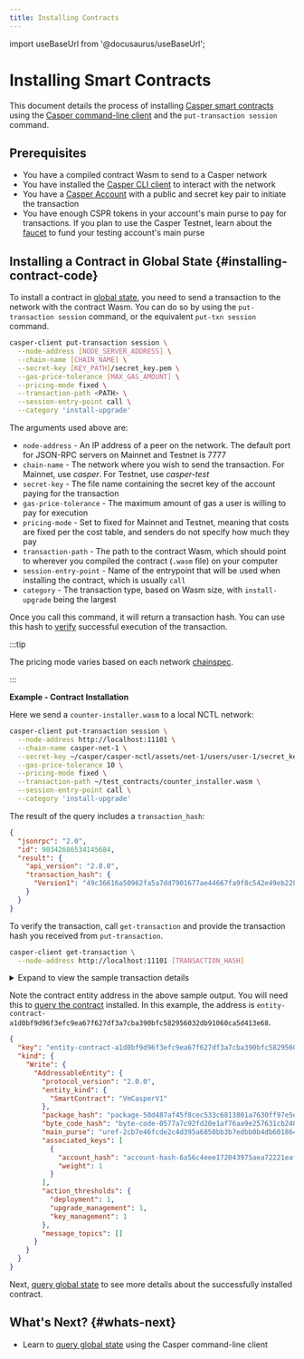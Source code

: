 ```yaml
---
title: Installing Contracts
---
```


import useBaseUrl from '@docusaurus/useBaseUrl';

# Installing Smart Contracts

This document details the process of installing [Casper smart contracts](../writing-onchain-code/simple-contract.md) using the [Casper command-line client](../prerequisites.md#the-casper-command-line-client) and the `put-transaction session` command.

## Prerequisites

- You have a compiled contract Wasm to send to a Casper network
- You have installed the [Casper CLI client](../prerequisites.md#install-casper-client) to interact with the network
- You have a [Casper Account](../prerequisites.md#setting-up-an-account) with a public and secret key pair to initiate the transaction
- You have enough CSPR tokens in your account's main purse to pay for transactions. If you plan to use the Casper Testnet, learn about the [faucet](../../users/csprlive/testnet-faucet.md) to fund your testing account's main purse

## Installing a Contract in Global State {#installing-contract-code}

To install a contract in [global state](../../concepts/glossary/G.md#global-state), you need to send a transaction to the network with the contract Wasm. You can do so by using the `put-transaction session` command, or the equivalent `put-txn session` command.

```bash
casper-client put-transaction session \
  --node-address [NODE_SERVER_ADDRESS] \
  --chain-name [CHAIN_NAME] \
  --secret-key [KEY_PATH]/secret_key.pem \
  --gas-price-tolerance [MAX_GAS_AMOUNT] \
  --pricing-mode fixed \
  --transaction-path <PATH> \
  --session-entry-point call \
  --category 'install-upgrade'
```

The arguments used above are:
-   `node-address` - An IP address of a peer on the network. The default port for JSON-RPC servers on Mainnet and Testnet is 7777
-   `chain-name` - The network where you wish to send the transaction. For Mainnet, use *casper*. For Testnet, use *casper-test*
-   `secret-key` - The file name containing the secret key of the account paying for the transaction
-   `gas-price-tolerance` - The maximum amount of gas a user is willing to pay for execution
-   `pricing-mode` - Set to fixed for Mainnet and Testnet, meaning that costs are fixed per the cost table, and senders do not specify how much they pay
-   `transaction-path` - The path to the contract Wasm, which should point to wherever you compiled the contract (`.wasm` file) on your computer
-    `session-entry-point` - Name of the entrypoint that will be used when installing the contract, which is usually `call`
-   `category` - The transaction type, based on Wasm size, with `install-upgrade` being the largest

Once you call this command, it will return a transaction hash. You can use this hash to [verify](./sending-transactions.md#sending-the-transaction) successful execution of the transaction.

:::tip

The pricing mode varies based on each network [chainspec](../../concepts/glossary/C.md#chainspec).

:::

**Example - Contract Installation**

Here we send a `counter-installer.wasm` to a local NCTL network:

```bash
casper-client put-transaction session \
  --node-address http://localhost:11101 \
  --chain-name casper-net-1 \
  --secret-key ~/casper/casper-nctl/assets/net-1/users/user-1/secret_key.pem \
  --gas-price-tolerance 10 \
  --pricing-mode fixed \
  --transaction-path ~/test_contracts/counter_installer.wasm \
  --session-entry-point call \
  --category 'install-upgrade'
```

The result of the query includes a `transaction_hash`:

```json
{
  "jsonrpc": "2.0",
  "id": 90342686534145684,
  "result": {
    "api_version": "2.0.0",
    "transaction_hash": {
      "Version1": "49c36616a50962fa5a7dd7901677ae44667fa9f8c542e49eb2284ba2c900bba2"
    }
  }
}
```

To verify the transaction, call `get-transaction` and provide the transaction hash you received from `put-transaction`.

```bash
casper-client get-transaction \
  --node-address http://localhost:11101 [TRANSACTION_HASH]
```

<details>
<summary>Expand to view the sample transaction details</summary>

```json
{
  "jsonrpc": "2.0",
  "id": 5297043714444661948,
  "result": {
    "api_version": "2.0.0",
    "transaction": {
      "Version1": {
        "hash": "49c36616a50962fa5a7dd7901677ae44667fa9f8c542e49eb2284ba2c900bba2",
        "header": {
          "chain_name": "casper-net-1",
          "timestamp": "2024-08-21T11:21:36.201Z",
          "ttl": "30m",
          "body_hash": "543df05d05c456e9b6b5d657029e9ad20c674c6e6b56f498af0052ec87ee9f80",
          "pricing_mode": {
            "Fixed": {
              "gas_price_tolerance": 10
            }
          },
          "initiator_addr": {
            "PublicKey": "0149d133f697b5867d312e18ae0b129ef0c63499df2815fe339dca727963edb80d"
          }
        },
        "body": {
          "args": [],
          "target": {
            "Session": {
              "module_bytes": "[105936 hex chars]",
              "runtime": "VmCasperV1"
            }
          },
          "entry_point": "Call",
          "transaction_category": 2,
          "scheduling": "Standard"
        },
        "approvals": [
          {
            "signer": "0149d133f697b5867d312e18ae0b129ef0c63499df2815fe339dca727963edb80d",
            "signature": "01537684dd531ce6a4c9383ba7ea565e9408ed2c5dd8bb12787f131e1148fd0f057f45dbaa7bbc0230743cc5740c67db64f66bab1df57547722899f7d7289c1f0c"
          }
        ]
      }
    },
    "execution_info": {
      "block_hash": "24ead40278a71966e16823150b06c06675a216dbef761c1d6ad1439da4147f4a",
      "block_height": 8463,
      "execution_result": {
        "Version2": {
          "initiator": {
            "PublicKey": "0149d133f697b5867d312e18ae0b129ef0c63499df2815fe339dca727963edb80d"
          },
          "error_message": null,
          "limit": "1000000000000",
          "consumed": "46747144601",
          "cost": "1000000000000",
          "payment": [],
          "transfers": [],
          "size_estimate": 53215,
          "effects": [
            {
              "key": "balance-hold-0121dc8fc358c4e30ae29786bd4842a5f99da83efa0b9ca8461cd2196ffbfd07f172b7ab7491010000",
              "kind": {
                "Write": {
                  "CLValue": {
                    "cl_type": "U512",
                    "bytes": "050010a5d4e8",
                    "parsed": "1000000000000"
                  }
                }
              }
            },
            {
              "key": "uref-65f3f583bf1ac01b6c90d9c9478bd239c09e46f48fb693918726eaab03631407-000",
              "kind": {
                "Write": {
                  "CLValue": {
                    "cl_type": "I32",
                    "bytes": "00000000",
                    "parsed": 0
                  }
                }
              }
            },
            {
              "key": "uref-29feb2af8a9d7b6d2ef6be875a0aa326b646a00b7cdd2dd4a65365e84e9f2e9a-000",
              "kind": {
                "Write": {
                  "CLValue": {
                    "cl_type": "Unit",
                    "bytes": "",
                    "parsed": null
                  }
                }
              }
            },
            {
              "key": "package-50d487af45f8cec533c6813801a7630ff97e5ee3964daf7915d5451b4812ac94",
              "kind": {
                "Write": {
                  "Package": {
                    "versions": [],
                    "disabled_versions": [],
                    "groups": [],
                    "lock_status": "Unlocked"
                  }
                }
              }
            },
            {
              "key": "named-key-entity-account-6a56c4eee172043975aea72221eaf09f3c3a24f09a379935e44c9979f1ae9463-05c3e063406ddde43671e0d47c45e31a10e9204137171f96ce818bdc725a4e1b",
              "kind": {
                "Write": {
                  "NamedKey": {
                    "named_key": {
                      "cl_type": "Key",
                      "bytes": "1050d487af45f8cec533c6813801a7630ff97e5ee3964daf7915d5451b4812ac94",
                      "parsed": "package-50d487af45f8cec533c6813801a7630ff97e5ee3964daf7915d5451b4812ac94"
                    },
                    "name": {
                      "cl_type": "String",
                      "bytes": "14000000636f756e7465725f7061636b6167655f6e616d65",
                      "parsed": "counter_package_name"
                    }
                  }
                }
              }
            },
            {
              "key": "named-key-entity-account-6a56c4eee172043975aea72221eaf09f3c3a24f09a379935e44c9979f1ae9463-6409273bf327d5a6a39a29dbd07c5cd2f48ee4f227fd443d025adc51e1bd5103",
              "kind": {
                "Write": {
                  "NamedKey": {
                    "named_key": {
                      "cl_type": "Key",
                      "bytes": "0229feb2af8a9d7b6d2ef6be875a0aa326b646a00b7cdd2dd4a65365e84e9f2e9a07",
                      "parsed": "uref-29feb2af8a9d7b6d2ef6be875a0aa326b646a00b7cdd2dd4a65365e84e9f2e9a-007"
                    },
                    "name": {
                      "cl_type": "String",
                      "bytes": "13000000636f756e7465725f6163636573735f75726566",
                      "parsed": "counter_access_uref"
                    }
                  }
                }
              }
            },
            {
              "key": "package-50d487af45f8cec533c6813801a7630ff97e5ee3964daf7915d5451b4812ac94",
              "kind": "Identity"
            },
            {
              "key": "entity-system-1f15cf43df68e8b382415a8ef687521f61f1ecce6960b72eaa13f43bfc448139",
              "kind": "Identity"
            },
            {
              "key": "package-f1c97c9b6228be3f316753e4e1289d910071fb880dddccce18881abfb9f53526",
              "kind": "Identity"
            },
            {
              "key": "entry-point-v1-entity-system-1f15cf43df68e8b382415a8ef687521f61f1ecce6960b72eaa13f43bfc448139-21bddc7e4379ba445c7118cb51962954e0d1e5aa5cacc0c4ff6095b57eb9fb33",
              "kind": "Identity"
            },
            {
              "key": "uref-2cb7e46fcde2c4d395a6850bb3b7edbb0b4db6018643e535fa0dfdeeb006d6ef-000",
              "kind": {
                "Write": {
                  "CLValue": {
                    "cl_type": "Unit",
                    "bytes": "",
                    "parsed": null
                  }
                }
              }
            },
            {
              "key": "balance-2cb7e46fcde2c4d395a6850bb3b7edbb0b4db6018643e535fa0dfdeeb006d6ef",
              "kind": {
                "Write": {
                  "CLValue": {
                    "cl_type": "U512",
                    "bytes": "00",
                    "parsed": "0"
                  }
                }
              }
            },
            {
              "key": "byte-code-v1-wasm-0577a7c92fd20e1af76aa9e257631cb240e8187191bba2025e88663d0288e936",
              "kind": {
                "Write": {
                  "ByteCode": {
                    "kind": "V1CasperWasm",
                    "bytes": "[82290 hex chars]"
                  }
                }
              }
            },
            {
              "key": "named-key-entity-contract-a1d0bf9d96f3efc9ea67f627df3a7cba390bfc582956032db91060ca5d413e68-5fed34ec1b2c38445b984eee743ce17fb1e5e89a8cb910cc2f9f12b005360eef",
              "kind": {
                "Write": {
                  "NamedKey": {
                    "named_key": {
                      "cl_type": "Key",
                      "bytes": "0265f3f583bf1ac01b6c90d9c9478bd239c09e46f48fb693918726eaab0363140707",
                      "parsed": "uref-65f3f583bf1ac01b6c90d9c9478bd239c09e46f48fb693918726eaab03631407-007"
                    },
                    "name": {
                      "cl_type": "String",
                      "bytes": "05000000636f756e74",
                      "parsed": "count"
                    }
                  }
                }
              }
            },
            {
              "key": "entry-point-v1-entity-contract-a1d0bf9d96f3efc9ea67f627df3a7cba390bfc582956032db91060ca5d413e68-399a84b0da15b34ecd774b1c4ad47c72a9e1298df057d83bee93d22ac4972aa5",
              "kind": {
                "Write": {
                  "EntryPoint": {
                    "V1CasperVm": {
                      "name": "counter_get",
                      "args": [],
                      "ret": "I32",
                      "access": "Public",
                      "entry_point_type": "Called",
                      "entry_point_payment": "Caller"
                    }
                  }
                }
              }
            },
            {
              "key": "entry-point-v1-entity-contract-a1d0bf9d96f3efc9ea67f627df3a7cba390bfc582956032db91060ca5d413e68-3eba75fc27f0ec2786e09c09d72d61e4c28a86d44d8efc9911460d5438396481",
              "kind": {
                "Write": {
                  "EntryPoint": {
                    "V1CasperVm": {
                      "name": "counter_inc",
                      "args": [],
                      "ret": "Unit",
                      "access": "Public",
                      "entry_point_type": "Called",
                      "entry_point_payment": "Caller"
                    }
                  }
                }
              }
            },
            {
              "key": "entity-contract-a1d0bf9d96f3efc9ea67f627df3a7cba390bfc582956032db91060ca5d413e68",
              "kind": {
                "Write": {
                  "AddressableEntity": {
                    "protocol_version": "2.0.0",
                    "entity_kind": {
                      "SmartContract": "VmCasperV1"
                    },
                    "package_hash": "package-50d487af45f8cec533c6813801a7630ff97e5ee3964daf7915d5451b4812ac94",
                    "byte_code_hash": "byte-code-0577a7c92fd20e1af76aa9e257631cb240e8187191bba2025e88663d0288e936",
                    "main_purse": "uref-2cb7e46fcde2c4d395a6850bb3b7edbb0b4db6018643e535fa0dfdeeb006d6ef-007",
                    "associated_keys": [
                      {
                        "account_hash": "account-hash-6a56c4eee172043975aea72221eaf09f3c3a24f09a379935e44c9979f1ae9463",
                        "weight": 1
                      }
                    ],
                    "action_thresholds": {
                      "deployment": 1,
                      "upgrade_management": 1,
                      "key_management": 1
                    },
                    "message_topics": []
                  }
                }
              }
            },
            {
              "key": "package-50d487af45f8cec533c6813801a7630ff97e5ee3964daf7915d5451b4812ac94",
              "kind": {
                "Write": {
                  "Package": {
                    "versions": [
                      {
                        "entity_version_key": {
                          "protocol_version_major": 2,
                          "entity_version": 1
                        },
                        "addressable_entity_hash": "addressable-entity-a1d0bf9d96f3efc9ea67f627df3a7cba390bfc582956032db91060ca5d413e68"
                      }
                    ],
                    "disabled_versions": [],
                    "groups": [],
                    "lock_status": "Unlocked"
                  }
                }
              }
            },
            {
              "key": "uref-7bc25880db57763fccfa858185becd8de40a890d9e006e067352f011bdcf03bf-000",
              "kind": {
                "Write": {
                  "CLValue": {
                    "cl_type": "U32",
                    "bytes": "01000000",
                    "parsed": 1
                  }
                }
              }
            },
            {
              "key": "named-key-entity-account-6a56c4eee172043975aea72221eaf09f3c3a24f09a379935e44c9979f1ae9463-174ccaaa723ba74cee869017501fab28512b6ef9296d48a38daff7d0da13d1a1",
              "kind": {
                "Write": {
                  "NamedKey": {
                    "named_key": {
                      "cl_type": "Key",
                      "bytes": "027bc25880db57763fccfa858185becd8de40a890d9e006e067352f011bdcf03bf07",
                      "parsed": "uref-7bc25880db57763fccfa858185becd8de40a890d9e006e067352f011bdcf03bf-007"
                    },
                    "name": {
                      "cl_type": "String",
                      "bytes": "0700000076657273696f6e",
                      "parsed": "version"
                    }
                  }
                }
              }
            },
            {
              "key": "named-key-entity-account-6a56c4eee172043975aea72221eaf09f3c3a24f09a379935e44c9979f1ae9463-83b1cde13136393741a1e906a892ccdd289e7827cc9ef84a98cc96e86464bde0",
              "kind": {
                "Write": {
                  "NamedKey": {
                    "named_key": {
                      "cl_type": "Key",
                      "bytes": "1102a1d0bf9d96f3efc9ea67f627df3a7cba390bfc582956032db91060ca5d413e68",
                      "parsed": "entity-contract-a1d0bf9d96f3efc9ea67f627df3a7cba390bfc582956032db91060ca5d413e68"
                    },
                    "name": {
                      "cl_type": "String",
                      "bytes": "07000000636f756e746572",
                      "parsed": "counter"
                    }
                  }
                }
              }
            },
            {
              "key": "balance-hold-0121dc8fc358c4e30ae29786bd4842a5f99da83efa0b9ca8461cd2196ffbfd07f172b7ab7491010000",
              "kind": {
                "Prune": "balance-hold-0121dc8fc358c4e30ae29786bd4842a5f99da83efa0b9ca8461cd2196ffbfd07f172b7ab7491010000"
              }
            },
            {
              "key": "balance-hold-0021dc8fc358c4e30ae29786bd4842a5f99da83efa0b9ca8461cd2196ffbfd07f172b7ab7491010000",
              "kind": {
                "Write": {
                  "CLValue": {
                    "cl_type": "U512",
                    "bytes": "050010a5d4e8",
                    "parsed": "1000000000000"
                  }
                }
              }
            },
            {
              "key": "entity-system-b76adcf84d4900edec0af9001e727bcc3d4920a40afaa6a0e43137bacf62b91e",
              "kind": "Identity"
            },
            {
              "key": "entity-system-1f15cf43df68e8b382415a8ef687521f61f1ecce6960b72eaa13f43bfc448139",
              "kind": "Identity"
            },
            {
              "key": "entity-system-1d29f1bd6ba7016f430498de2d0fe7c9d2c14c200d79be33e0ad240bc2a0d229",
              "kind": "Identity"
            },
            {
              "key": "bid-addr-01f47c77764d4d4c0030c563266724e78e07b2b4719ecfceeae816470c5ecf882d",
              "kind": "Identity"
            },
            {
              "key": "bid-addr-04f47c77764d4d4c0030c563266724e78e07b2b4719ecfceeae816470c5ecf882d0903000000000000",
              "kind": {
                "Write": {
                  "BidKind": {
                    "Credit": {
                      "validator_public_key": "01e4bb993269e0fe33d6e575ab6a642fdcaf692449a1529c4f73e636dfff9d3e61",
                      "era_id": 777,
                      "amount": "1000000000000"
                    }
                  }
                }
              }
            }
          ]
        }
      }
    }
  }
}
```

</details>

Note the contract entity address in the above sample output. You will need this to [query the contract](./querying-global-state.md#query-the-contract) installed. In this example, the address is `entity-contract-a1d0bf9d96f3efc9ea67f627df3a7cba390bfc582956032db91060ca5d413e68`.

```json
{
  "key": "entity-contract-a1d0bf9d96f3efc9ea67f627df3a7cba390bfc582956032db91060ca5d413e68",
  "kind": {
    "Write": {
      "AddressableEntity": {
        "protocol_version": "2.0.0",
        "entity_kind": {
          "SmartContract": "VmCasperV1"
        },
        "package_hash": "package-50d487af45f8cec533c6813801a7630ff97e5ee3964daf7915d5451b4812ac94",
        "byte_code_hash": "byte-code-0577a7c92fd20e1af76aa9e257631cb240e8187191bba2025e88663d0288e936",
        "main_purse": "uref-2cb7e46fcde2c4d395a6850bb3b7edbb0b4db6018643e535fa0dfdeeb006d6ef-007",
        "associated_keys": [
          {
            "account_hash": "account-hash-6a56c4eee172043975aea72221eaf09f3c3a24f09a379935e44c9979f1ae9463",
            "weight": 1
          }
        ],
        "action_thresholds": {
          "deployment": 1,
          "upgrade_management": 1,
          "key_management": 1
        },
        "message_topics": []
      }
    }
  }
}
```

Next, [query global state](./querying-global-state.md) to see more details about the successfully installed contract.

<!-- Hide the video for now, as it needs to be updated.

**Video - Contract Installation Walkthrough**

This video demonstrates the commands described above for installing a contract on-chain.

<p align="center">
<iframe width="400" height="225" src="https://www.youtube.com/embed?v=sUg0nh3K3iQ&list=PL8oWxbJ-csEqi5FP87EJZViE2aLz6X1Mj&index=8" frameborder="0" allow="accelerometer; clipboard-write; encrypted-media; gyroscope; picture-in-picture" allowfullscreen></iframe>
</p>

-->

## What's Next? {#whats-next}

- Learn to [query global state](./querying-global-state.md) using the Casper command-line client
